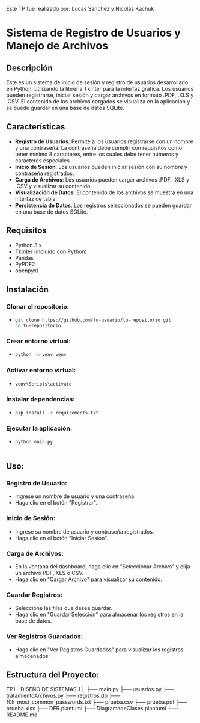 Este TP fue realizado por: Lucas Sanchez y Nicolás Kachuk
# Sistema de Registro de Usuarios y Manejo de Archivos

## Descripción

Este es un sistema de inicio de sesión y registro de usuarios desarrollado en Python, utilizando la librería Tkinter para la interfaz gráfica. Los usuarios pueden registrarse, iniciar sesión y cargar archivos en formato .PDF, .XLS y .CSV. El contenido de los archivos cargados se visualiza en la aplicación y se puede guardar en una base de datos SQLite.

## Características

- **Registro de Usuarios**: Permite a los usuarios registrarse con un nombre y una contraseña. La contraseña debe cumplir con requisitos como tener mínimo 8 caracteres, entre los cuales debe tener números y caracteres especiales.
- **Inicio de Sesión**: Los usuarios pueden iniciar sesión con su nombre y contraseña registrados.
- **Carga de Archivos**: Los usuarios pueden cargar archivos .PDF, .XLS y .CSV y visualizar su contenido.
- **Visualización de Datos**: El contenido de los archivos se muestra en una interfaz de tabla.
- **Persistencia de Datos**: Los registros seleccionados se pueden guardar en una base de datos SQLite.

## Requisitos

- Python 3.x
- Tkinter (incluido con Python)
- Pandas
- PyPDF2
- openpyxl

## Instalación

### Clonar el repositorio:

-  ```bash
   git clone https://github.com/tu-usuario/tu-repositorio.git
   cd tu-repositorio

### **Crear entorno virtual:**
-  ```bash
   python -m venv venv

### Activar entorno virtual:
-  ```bash
   venv\Scripts\activate

### Instalar dependencias:
-  ```bash
   pip install -r requirements.txt

### Ejecutar la aplicación:
-  ```bash
   python main.py
 
## Uso:

### Registro de Usuario:
- Ingrese un nombre de usuario y una contraseña.
- Haga clic en el botón "Registrar".

### Inicio de Sesión:
- Ingrese su nombre de usuario y contraseña registrados.
- Haga clic en el botón "Iniciar Sesión".

### Carga de Archivos:
- En la ventana del dashboard, haga clic en "Seleccionar Archivo" y elija un archivo PDF, XLS o CSV.
- Haga clic en "Cargar Archivo" para visualizar su contenido.

### Guardar Registros:
- Seleccione las filas que desea guardar.
- Haga clic en "Guardar Selección" para almacenar los registros en la base de datos.

### Ver Registros Guardados:
- Haga clic en "Ver Registros Guardados" para visualizar los registros almacenados.

## Estructura del Proyecto:

TP1 - DISEÑO DE SISTEMAS 1
│
├── main.py
├── usuarios.py
├── tratamientoArchivos.py
├── registros.db
├── 10k_most_common_passwords.txt
├── prueba.csv
├── prueba.pdf
├── prueba.xlsx
├── DER.plantuml
├── DiagramadeClases.plantuml
└── README.md



